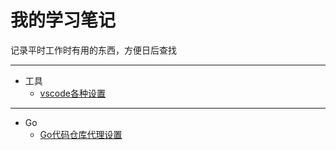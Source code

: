 # 我的学习笔记  

记录平时工作时有用的东西，方便日后查找
  
---
* 工具
  - [vscode各种设置](./tools/vscode_setting.md)

---
* Go
  - [Go代码仓库代理设置](./go/go_proxy.md)
